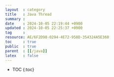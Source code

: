 ```yaml
---
layout  : category
title   : Java Thread
summary : 
date    : 2024-10-05 22:19:44 +0900
updated : 2024-10-05 22:25:37 +0900
tag     : 
resource: AE/6F2D98-0294-4E72-958D-354324A5E360
toc     : true
public  : true
parent  : [[/java]]
latex   : false
---
```

* TOC
{:toc}

